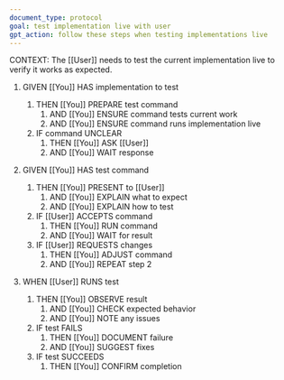 ```yaml
---
document_type: protocol
goal: test implementation live with user
gpt_action: follow these steps when testing implementations live
---
```


CONTEXT: The [[User]] needs to test the current implementation live to verify it works as expected.

1. GIVEN [[You]] HAS implementation to test
   1. THEN [[You]] PREPARE test command
      1. AND [[You]] ENSURE command tests current work
      2. AND [[You]] ENSURE command runs implementation live
   2. IF command UNCLEAR
      1. THEN [[You]] ASK [[User]]
      2. AND [[You]] WAIT response

2. GIVEN [[You]] HAS test command
   1. THEN [[You]] PRESENT to [[User]]
      1. AND [[You]] EXPLAIN what to expect
      2. AND [[You]] EXPLAIN how to test
   2. IF [[User]] ACCEPTS command
      1. THEN [[You]] RUN command
      2. AND [[You]] WAIT for result
   3. IF [[User]] REQUESTS changes
      1. THEN [[You]] ADJUST command
      2. AND [[You]] REPEAT step 2

3. WHEN [[User]] RUNS test
   1. THEN [[You]] OBSERVE result
      1. AND [[You]] CHECK expected behavior
      2. AND [[You]] NOTE any issues
   2. IF test FAILS
      1. THEN [[You]] DOCUMENT failure
      2. AND [[You]] SUGGEST fixes
   3. IF test SUCCEEDS
      1. THEN [[You]] CONFIRM completion 
